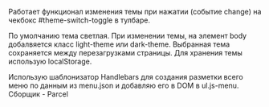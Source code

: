 Работает функционал изменения темы при нажатии (событие change) на чекбокс #theme-switch-toggle в тулбаре.

По умолчанию тема светлая.
При изменении темы, на элемент body добалвяется класс light-theme или dark-theme.
Выбранная тема сохраняется между перезагрузками страницы. Для хранения темы использую localStorage.

Использую шаблонизатор Handlebars для создания разметки всего меню по данным из menu.json и добавляю его в DOM в ul.js-menu.
Сборщик - Parcel
